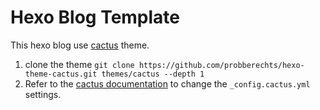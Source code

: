 # Hexo Blog Template

This hexo blog use [cactus](https://github.com/probberechts/hexo-theme-cactus) theme.

1. clone the theme `git clone https://github.com/probberechts/hexo-theme-cactus.git themes/cactus --depth 1`
2. Refer to the [cactus documentation](https://github.com/probberechts/hexo-theme-cactus) to change the `_config.cactus.yml` settings.
